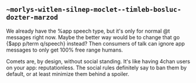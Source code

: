 ## `~morlys-witlen-silnep-moclet--timleb-bosluc-dozter-marzod`
We already have the %app speech type, but it's only for normal @t messages right now. Maybe the better way would be to change that go \{$app p/term q/speech\} instead? Then consumers of talk can ignore app messages to only get 100% free range humans.

Comets are, by design, without social standing. It's like having 4chan users on your app: reputationless. The social rules definitely say to ban them by default, or at least minimize them behind a spoiler.
